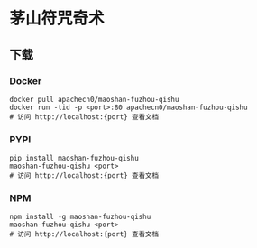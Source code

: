 # 茅山符咒奇术

## 下载

### Docker

```
docker pull apachecn0/maoshan-fuzhou-qishu
docker run -tid -p <port>:80 apachecn0/maoshan-fuzhou-qishu
# 访问 http://localhost:{port} 查看文档
```

### PYPI

```
pip install maoshan-fuzhou-qishu
maoshan-fuzhou-qishu <port>
# 访问 http://localhost:{port} 查看文档
```

### NPM

```
npm install -g maoshan-fuzhou-qishu
maoshan-fuzhou-qishu <port>
# 访问 http://localhost:{port} 查看文档
```